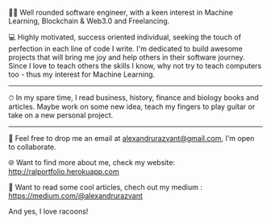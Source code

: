🧑‍💻 Well rounded software engineer, with a keen interest in Machine Learning, Blockchain & Web3.0 and Freelancing.

💻 Highly motivated, success oriented individual, seeking the touch of perfection in each line of code I write.
   I'm dedicated to build awesome projects that will bring me joy and help others in their software journey.
   Since I love to teach others the skills I know, why not try to teach computers too - thus my interest for Machine Learning.

---------------------------------------------------------------------------------------------
⏱ In my spare time, I read business, history, finance and biology books and articles.
Maybe work on some new idea, teach my fingers to play guitar or take on a new personal project.


---------------------------------------------------------------------------------------------
💬 Feel free to drop me an email at alexandrurazvant@gmail.com, I'm open to collaborate.

🌐 Want to find more about me, check my website: http://ralportfolio.herokuapp.com

📓 Want to read some cool articles, chech out my medium : https://medium.com/@alexandrurazvant

And yes, I love racoons!
